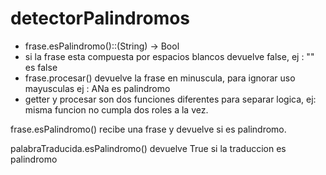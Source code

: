 # detectorPalindromos

- frase.esPalindromo()::(String) -> Bool
 - si la frase esta compuesta por espacios blancos devuelve false, ej : "" es false
 - frase.procesar() devuelve la frase en minuscula, para ignorar uso mayusculas ej : ANa es palindromo
 - getter y procesar son dos funciones diferentes para separar logica, ej: misma funcion no cumpla dos roles a la vez.

frase.esPalindromo() recibe una frase y devuelve si es palindromo.

palabraTraducida.esPalindromo() devuelve True si la traduccion es palindromo

